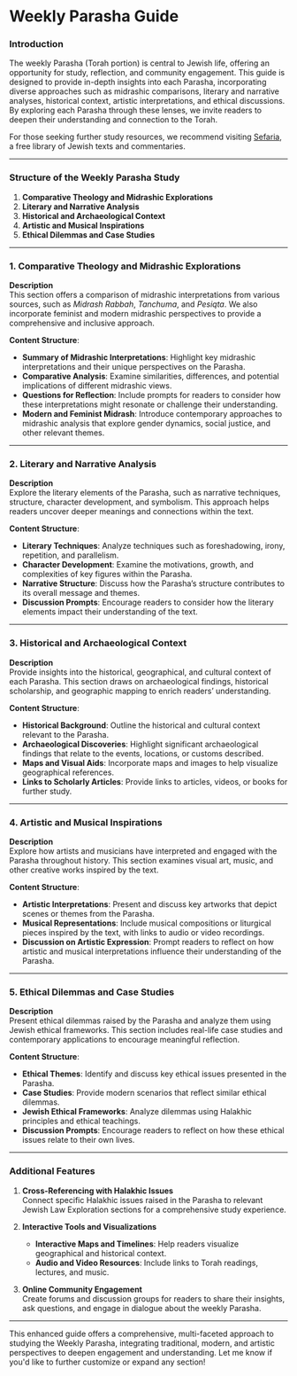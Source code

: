 # Weekly Parasha Guide

### Introduction
The weekly Parasha (Torah portion) is central to Jewish life, offering an opportunity for study, reflection, and community engagement. This guide is designed to provide in-depth insights into each Parasha, incorporating diverse approaches such as midrashic comparisons, literary and narrative analyses, historical context, artistic interpretations, and ethical discussions. By exploring each Parasha through these lenses, we invite readers to deepen their understanding and connection to the Torah.

For those seeking further study resources, we recommend visiting [Sefaria](https://www.sefaria.org/), a free library of Jewish texts and commentaries.

---

### Structure of the Weekly Parasha Study

1. **Comparative Theology and Midrashic Explorations**
2. **Literary and Narrative Analysis**
3. **Historical and Archaeological Context**
4. **Artistic and Musical Inspirations**
5. **Ethical Dilemmas and Case Studies**

---

### 1. Comparative Theology and Midrashic Explorations

**Description**  
This section offers a comparison of midrashic interpretations from various sources, such as *Midrash Rabbah*, *Tanchuma*, and *Pesiqta*. We also incorporate feminist and modern midrashic perspectives to provide a comprehensive and inclusive approach.

**Content Structure**:
- **Summary of Midrashic Interpretations**: Highlight key midrashic interpretations and their unique perspectives on the Parasha.
- **Comparative Analysis**: Examine similarities, differences, and potential implications of different midrashic views.
- **Questions for Reflection**: Include prompts for readers to consider how these interpretations might resonate or challenge their understanding.
- **Modern and Feminist Midrash**: Introduce contemporary approaches to midrashic analysis that explore gender dynamics, social justice, and other relevant themes.

---

### 2. Literary and Narrative Analysis

**Description**  
Explore the literary elements of the Parasha, such as narrative techniques, structure, character development, and symbolism. This approach helps readers uncover deeper meanings and connections within the text.

**Content Structure**:
- **Literary Techniques**: Analyze techniques such as foreshadowing, irony, repetition, and parallelism.
- **Character Development**: Examine the motivations, growth, and complexities of key figures within the Parasha.
- **Narrative Structure**: Discuss how the Parasha’s structure contributes to its overall message and themes.
- **Discussion Prompts**: Encourage readers to consider how the literary elements impact their understanding of the text.

---

### 3. Historical and Archaeological Context

**Description**  
Provide insights into the historical, geographical, and cultural context of each Parasha. This section draws on archaeological findings, historical scholarship, and geographic mapping to enrich readers’ understanding.

**Content Structure**:
- **Historical Background**: Outline the historical and cultural context relevant to the Parasha.
- **Archaeological Discoveries**: Highlight significant archaeological findings that relate to the events, locations, or customs described.
- **Maps and Visual Aids**: Incorporate maps and images to help visualize geographical references.
- **Links to Scholarly Articles**: Provide links to articles, videos, or books for further study.

---

### 4. Artistic and Musical Inspirations

**Description**  
Explore how artists and musicians have interpreted and engaged with the Parasha throughout history. This section examines visual art, music, and other creative works inspired by the text.

**Content Structure**:
- **Artistic Interpretations**: Present and discuss key artworks that depict scenes or themes from the Parasha.
- **Musical Representations**: Include musical compositions or liturgical pieces inspired by the text, with links to audio or video recordings.
- **Discussion on Artistic Expression**: Prompt readers to reflect on how artistic and musical interpretations influence their understanding of the Parasha.

---

### 5. Ethical Dilemmas and Case Studies

**Description**  
Present ethical dilemmas raised by the Parasha and analyze them using Jewish ethical frameworks. This section includes real-life case studies and contemporary applications to encourage meaningful reflection.

**Content Structure**:
- **Ethical Themes**: Identify and discuss key ethical issues presented in the Parasha.
- **Case Studies**: Provide modern scenarios that reflect similar ethical dilemmas.
- **Jewish Ethical Frameworks**: Analyze dilemmas using Halakhic principles and ethical teachings.
- **Discussion Prompts**: Encourage readers to reflect on how these ethical issues relate to their own lives.

---

### Additional Features

1. **Cross-Referencing with Halakhic Issues**  
   Connect specific Halakhic issues raised in the Parasha to relevant Jewish Law Exploration sections for a comprehensive study experience.

2. **Interactive Tools and Visualizations**  
   - **Interactive Maps and Timelines**: Help readers visualize geographical and historical context.
   - **Audio and Video Resources**: Include links to Torah readings, lectures, and music.

3. **Online Community Engagement**  
   Create forums and discussion groups for readers to share their insights, ask questions, and engage in dialogue about the weekly Parasha.

---

This enhanced guide offers a comprehensive, multi-faceted approach to studying the Weekly Parasha, integrating traditional, modern, and artistic perspectives to deepen engagement and understanding. Let me know if you'd like to further customize or expand any section!
